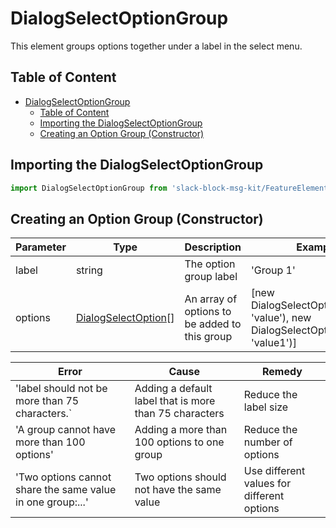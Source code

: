 # DialogSelectOptionGroup

This element groups options together under a label in the select menu.

## Table of Content

- [DialogSelectOptionGroup](#dialogselectoptiongroup)
  - [Table of Content](#table-of-content)
  - [Importing the DialogSelectOptionGroup](#importing-the-dialogselectoptiongroup)
  - [Creating an Option Group (Constructor)](#creating-an-option-group-constructor)

## Importing the DialogSelectOptionGroup

```javascript
import DialogSelectOptionGroup from 'slack-block-msg-kit/FeatureElements/DialogSelectOptionGroup';
```

## Creating an Option Group (Constructor)

| Parameter | Type | Description | Example |
| --------- | ---- | ----------- | ------- |
| label | string | The option group label | 'Group 1' |
| options | [DialogSelectOption](https://github.com/IyiKuyoro/slack-block-msg-kit/blob/master/docs/FeatureElements/DialogSelectOption.md)[] | An array of options to be added to this group | [new DialogSelectOption('label', 'value'), new DialogSelectOption('label1', 'value1')] |

| Error | Cause | Remedy |
| ----- | ----- | ------ |
| 'label should not be more than 75 characters.` | Adding a default label that is more than 75 characters | Reduce the label size |
| 'A group cannot have more than 100 options' | Adding a more than 100 options to one group | Reduce the number of options |
| 'Two options cannot share the same value in one group:...' | Two options should not have the same value | Use different values for different options |
